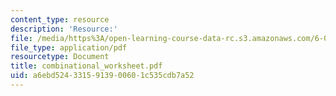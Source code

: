 ```yaml
---
content_type: resource
description: 'Resource:'
file: /media/https%3A/open-learning-course-data-rc.s3.amazonaws.com/6-004-computation-structures-spring-2017/a6ebd5243315913900601c535cdb7a52_combinational_worksheet.pdf
file_type: application/pdf
resourcetype: Document
title: combinational_worksheet.pdf
uid: a6ebd524-3315-9139-0060-1c535cdb7a52
---
```

